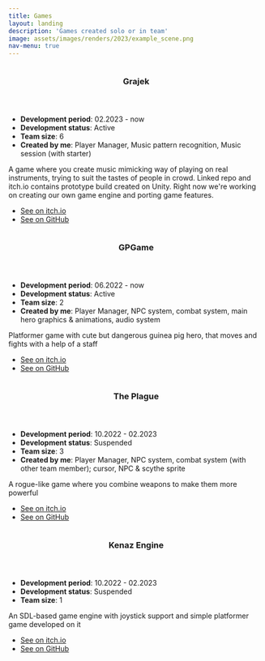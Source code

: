 ```yaml
---
title: Games
layout: landing
description: 'Games created solo or in team'
image: assets/images/renders/2023/example_scene.png
nav-menu: true
---
```


<div id="main">

<section id="two" class="spotlights">
	<section>
		<a href="generic.html" class="image">
			<img src="{% link assets/images/gameBanners/grajek.png %}" alt="" data-position="center center" />
		</a>
		<div class="content">
			<div class="inner">
				<header class="major">
					<h3>Grajek</h3>
				</header>
                <ul class="alt">
                    <li><b>Development period</b>: 02.2023 - now</li>
                    <li><b>Development status</b>: Active</li>
                    <li><b>Team size</b>: 6</li>
                    <li><b>Created by me</b>: Player Manager, Music pattern recognition, Music session (with starter)</li>
                </ul>
				<p>A game where you create music mimicking way of playing on real instruments, trying to
                    suit the tastes of people in crowd. Linked repo and itch.io contains prototype build
                    created on Unity. Right now we're working on creating our own game engine and porting
                    game features.
                </p>
				<ul class="actions">
					<li><a href="https://masterktos.itch.io/grajek" target="_blank" class="button small icon fa-itch-io">See on itch.io</a></li>
                    <li><a href="https://github.com/EmiNiemand/Prototype" target="_blank" class="button small icon fa-github">See on GitHub</a></li>
				</ul>
			</div>
		</div>
	</section>
	<section>
		<a href="generic.html" class="image">
			<img src="{% link assets/images/pic08.jpg %}" alt="" data-position="center center" />
		</a>
		<div class="content">
			<div class="inner">
				<header class="major">
					<h3>GPGame</h3>
				</header>
                <ul class="alt">
                    <li><b>Development period</b>: 06.2022 - now</li>
                    <li><b>Development status</b>: Active</li>
                    <li><b>Team size</b>: 2</li>
                    <li><b>Created by me</b>: Player Manager, NPC system, combat system, main hero graphics & animations, audio system</li>
                </ul>
				<p>Platformer game with cute but dangerous guinea pig hero, that moves and fights with a help of a staff</p>
				<ul class="actions">
					<li><a href="https://masterktos.itch.io/gpgame" class="button small icon fa-itch-io">See on itch.io</a></li>
                    <li><a href="#" class="button disabled small icon fa-github">See on GitHub</a></li>
				</ul>
			</div>
		</div>
	</section>
	<section>
		<a href="generic.html" class="image">
			<img src="{% link assets/images/pic08.jpg %}" alt="" data-position="center center" />
		</a>
		<div class="content">
			<div class="inner">
				<header class="major">
					<h3>The Plague</h3>
				</header>
                <ul class="alt">
                    <li><b>Development period</b>: 10.2022 - 02.2023</li>
                    <li><b>Development status</b>: Suspended</li>
                    <li><b>Team size</b>: 3</li>
                    <li><b>Created by me</b>: Player Manager, NPC system, combat system (with other team member); cursor, NPC & scythe sprite</li>
                </ul>
				<p>A rogue-like game where you combine weapons to make them more powerful</p>
				<ul class="actions">
					<li><a href="https://masterktos.itch.io/theplague" target="_blank" class="button small icon fa-itch-io">See on itch.io</a></li>
                    <li><a href="#" class="button disabled small icon fa-github">See on GitHub</a></li>
				</ul>
			</div>
		</div>
	</section>
	<section>
		<a href="generic.html" class="image">
			<img src="{% link assets/images/renders/2023/example_scene.png %}" alt="" data-position="center center" />
		</a>
		<div class="content">
			<div class="inner">
				<header class="major">
					<h3>Kenaz Engine</h3>
				</header>
                <ul class="alt">
                    <li><b>Development period</b>: 10.2022 - 02.2023</li>
                    <li><b>Development status</b>: Suspended</li>
                    <li><b>Team size</b>: 1</li>
                </ul>
				<p>An SDL-based game engine with joystick support and simple platformer game developed on it</p>
				<ul class="actions">
					<li><a href="#" target="_blank" class="button disabled small icon fa-itch-io">See on itch.io</a></li>
                    <li><a href="https://github.com/MasterKtos/KenazEngine" target="_blank" class="button small icon fa-github">See on GitHub</a></li>
				</ul>
			</div>
		</div>
	</section>
</section>

</div>
